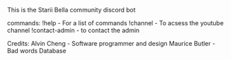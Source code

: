This is the Starii Bella community discord bot

commands:
!help - For a list of commands
!channel - To acsess the youtube channel
!contact-admin - to contact the admin

Credits:
Alvin Cheng - Software programmer and design
Maurice Butler - Bad words Database
